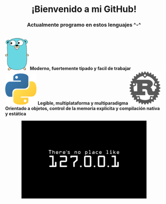 <h1 align=center>¡Bienvenido a mi GitHub!</h1>
<h3 align=center>Actualmente programo en estos lenguajes ^-^</h3>
</br>
<img src="https://raw.githubusercontent.com/nezu-lab/nezu-lab/main/golang.png" alt="Go" width="75"> <b>Moderno, fuertemente tipado y facil de trabajar</b>
<img src="https://raw.githubusercontent.com/nezu-lab/nezu-lab/main/python.png" alt="Python" width="100"> <b>Legible, multiplataforma y multiparadigma</b>
<img src="https://raw.githubusercontent.com/nezu-lab/nezu-lab/main/rust.png" alt="Rust" width="100"> <b>Orientado a objetos, control de la memoria explicita y compilación nativa y estática</b>
<p align="center"><img src="https://raw.githubusercontent.com/nezu-lab/nezu-lab/main/images%20(3).png" alt="There's no place like 127.0.0.1" width="400"></p>
